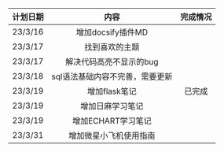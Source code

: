 <!-- 更新计划-->
| 计划日期 |                             内容                             | 完成情况|
| :--: | :----------------------------------------------------------: | :--: |
|  23/3/16   |                     增加docsify插件MD                      |  |
|  23/3/17   |                     找到喜欢的主题                    | |
|  23/3/17   |                     解决代码高亮不显示的bug               |     |
|  23/3/18   |                     sql语法基础内容不完善，需要更新        |    |
|  23/3/19   |                     增加flask笔记            |           已完成         |
|  23/3/19   |                     增加日麻学习笔记           |                    |
|  23/3/19   |                     增加ECHART学习笔记           |                    |
|  23/3/31   |                     增加微星小飞机使用指南           |                    |